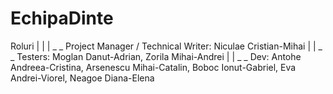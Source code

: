 # EchipaDinte
Roluri
  |
  |
  | _ _ Project Manager / Technical Writer: Niculae Cristian-Mihai
  |
  | _ _ Testers: Moglan Danut-Adrian, Zorila Mihai-Andrei
  |
  | _ _ Dev: Antohe Andreea-Cristina, Arsenescu Mihai-Catalin, Boboc Ionut-Gabriel, Eva Andrei-Viorel, Neagoe Diana-Elena
